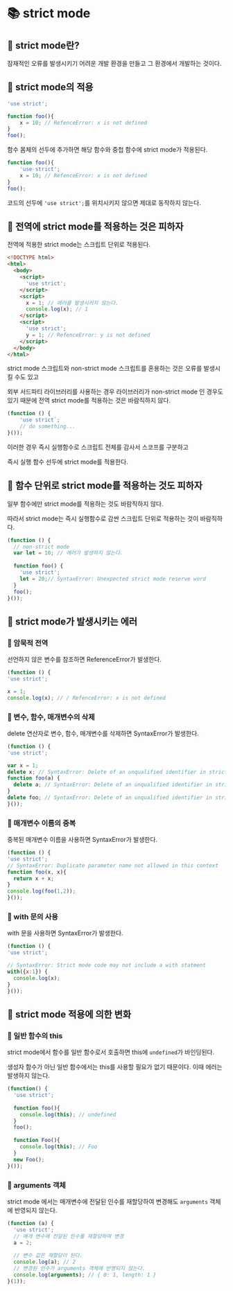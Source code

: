# 📚 strict mode

## 🎀 strict mode란?

잠재적인 오류를 발생시키기 어려운 개발 환경을 만들고 그 환경에서 개발하는 것이다.

## 🎀 strict mode의 적용

```js
'use strict';

function foo(){
	x = 10; // RefenceError: x is not defined
}
foo();
```
함수 몸체의 선두에 추가하면 해당 함수와 중첩 함수에 strict mode가 적용된다.

```js
function foo(){
  	'use strict';
	x = 10; // RefenceError: x is not defined
}
foo();
```
코드의 선두에 `'use strict';`를 위치시키지 않으면 제대로 동작하지 않는다.

## 🎀 전역에 strict mode를 적용하는 것은 피하자

전역에 적용한 strict mode는 스크립트 단위로 적용된다.

```html
<!DOCTYPE html>
<html>
  <body>
    <script>
      'use strict';
    </script>
    <script>
      x = 1; // 에러를 발생시키지 않는다.
      console.log(x); // 1
    </script>
    <script>
      'use strict';
      y = 1; // RefenceError: y is not defined
    </script>
  </body>
</html>
```

strict mode 스크립트와 non-strict mode 스크립트를 혼용하는 것은 오류를 발생시킬 수도 있고

외부 서드파티 라이브러리를 사용하는 경우 라이브러리가 non-strict mode 인 경우도있기 때문에 전역 strict mode를 적용하는 것은 바람직하지 않다.

```js
(function () {
	'use strict`;
  	// do something...
}());
```
이러한 경우 즉시 실행함수로 스크립트 전체를 감사서 스코프를 구분하고

즉시 실행 함수 선두에 strict mode를 적용한다.

## 🎀 함수 단위로 strict mode를 적용하는 것도 피하자

일부 함수에만 strict mode를 적용하는 것도 바람직하지 않다.

따라서 strict mode는 즉시 실행함수로 감싼 스크립트 단위로 적용하는 것이 바람직하다.

```js
(function () {
  // non-strict mode
  var let = 10; // 에러가 발생하지 않는다.
  
  function foo() {
    'use strict';
    let = 20;// SyntaxError: Unexpected strict mode reserve word
  }
  foo();
}());
```

## 🎀 strict mode가 발생시키는 에러

### 📌 암묵적 전역

선언하지 않은 변수를 참조하면 ReferenceError가 발생한다.

```js
(function () {
'use strict';

x = 1;
console.log(x); // / RefenceError: x is not defined
```

### 📌 변수, 함수, 매개변수의 삭제

delete 연산자로 변수, 함수, 매개변수를 삭제하면 SyntaxError가 발생한다.

```js
(function () {
'use strict';

var x = 1;
delete x; // SyntaxError: Delete of an unqualified identifier in strict mode
function foo(a) {
  delete a; // SyntaxError: Delete of an unqualified identifier in strict mode
}
delete foo; // SyntaxError: Delete of an unqualified identifier in strict mode
}());
```
### 📌 매개변수 이름의 중복

중복된 매개변수 이름을 사용하면 SyntaxError가 발생한다.

```js
(function () {
'use strict';
// SyntaxError: Duplicate parameter name not allowed in this context
function foo(x, x){
  return x + x;
}
console.log(foo(1,2));
}());
```
### 📌 with 문의 사용

with 문을 사용하면 SyntaxError가 발생한다.

```js
(function () {
'use strict';

// SyntaxError: Strict mode code may not include a with statment
with({x:1}) {
  console.log(x);
}
}());
```

## 🎀 strict mode 적용에 의한 변화

### 📌 일반 함수의 this

strict mode에서 함수를 일반 함수로서 호출하면 this에 `undefined`가 바인딩된다.

생성자 함수가 아닌 일반 함수에서는 this를 사용할 필요가 없기 때문이다. 이때 에러는 발생하지 않는다.

```js
(function() {
  'use strict';
  
  function foo(){
    console.log(this); // undefined
  }
  foo();
  
  function Foo(){
    console.log(this); // Foo
  }
  new Foo();
}());
```
### 📌 arguments 객체

strict mode 에서는 매개변수에 전달된 인수를 재할당하여 변경해도 `arguments` 객체에 반영되지 않는다.

```js
(function (a) {
  'use strict';
  // 매개 변수에 전달된 인수를 재할당하여 변경
  a = 2;
  
  // 변수 값은 재할당이 된다.
  console.log(a); // 2 
  // 변경된 인수가 arguments 객체에 반영되지 않는다.
  console.log(arguments); // { 0: 1, length: 1 }
}(1));
```
